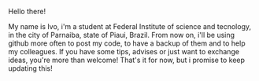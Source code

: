 Hello there!

My name is Ivo, i'm a student at Federal Institute of science and tecnology, in the city of Parnaiba, state of Piaui, Brazil.
From now on, i'll be using github more often to post my code, to have a backup of them and to help my colleagues. If you have some tips, advises or just want to exchange ideas, you're more than welcome!
That's it for now, but i promise to keep updating this!
